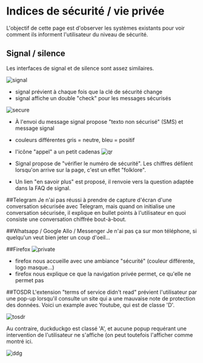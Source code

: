 # Indices de sécurité / vie privée

L'objectif de cette page est d'observer les systèmes existants pour voir comment ils informent l'utilisateur du niveau de sécurité.

## Signal / silence
Les interfaces de signal et de silence sont assez similaires.

![signal](img/signal-view.png)

- signal prévient à chaque fois que la clé de sécurité change
- signal affiche un double "check" pour les messages sécurisés

![secure](img/non-securise.png)
- À l'envoi du message signal propose "texto non sécurisé" (SMS) et message signal
- couleurs différentes gris = neutre, bleu = positif
- l'icône "appel" a un petit cadenas
![qr](img/qr-signal.png)

- Signal propose de "vérifier le numéro de sécurité". Les chiffres défilent lorsqu'on arrive sur la page, c'est un effet "folklore".
- Un lien "en savoir plus" est proposé, il renvoie vers la question adaptée dans la FAQ de signal.


##Telegram
Je n'ai pas réussi à prendre de capture d'écran d'une conversation sécurisée avec Telegram, mais quand on initialise une conversation sécurisée, il explique en bullet points à l'utilisateur en quoi consiste une conversation chiffrée bout-à-bout.

##Whatsapp / Google Allo / Messenger
Je n'ai pas ça sur mon téléphone, si quelqu'un veut bien jeter un coup d'oeil...

##Firefox
![private](img/firefox-private.png)
- firefox nous accueille avec une ambiance "sécurité" (couleur différente, logo masque...)
- firefox nous explique ce que la navigation privée permet, ce qu'elle ne permet pas

##TOSDR
L'extension "terms of service didn't read" prévient l'utilisateur par une pop-up lorsqu'il consulte un site qui a une mauvaise note de protection des données. Voici un example avec Youtube, qui est de classe 'D'.

![tosdr](img/tosdr.png)

Au contraire, duckduckgo est classé 'A', et aucune popup requérant une intervention de l'utilisateur ne s'affiche (on peut toutefois l'afficher comme montré ici.

![ddg](img/tosdr-ddg.png)

